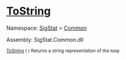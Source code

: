 # [ToString](./Loop-100663342.md)

Namespace: [SigStat]() > [Common](./../README.md)

Assembly: SigStat.Common.dll

<sub>[ToString](./Loop-100663342.md) (  )         Returns a string representation of the loop</sub>
